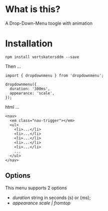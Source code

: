 # What is this?

A Drop-Down-Menu toogle with animation

# Installation

`npm install vertskatersddm --save`

Then ...

```
import { dropdownmenu } from 'dropdownmenu';

dropdownmenu({
  duration: '300ms',
  appearance: 'scale',
});
```

html ...

```
<nav>
  <em class="nav-trigger"></em>
  <ul>
    <li>...</li>
    <li>...</li>
    <li>...</li>
    <li>...</li>
    <li>...</li>
    ...
  </ul>
</nav>
```

## Options

This menu supports 2 options

- _duration_ string in seconds (s) or (ms);
- _appearance_ _scale | fromtop_
